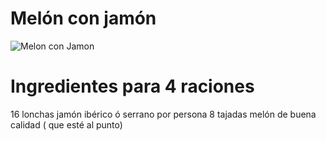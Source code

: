 # Melón con jamón

![Melon con Jamon](https://img-global.cpcdn.com/recipes/recipes_20122_v1393347503_receta_foto_00020122/751x532cq70/jamon-con-melon-foto-principal.jpg)

# Ingredientes para 4 raciones
16 lonchas jamón ibérico ó serrano por persona
8 tajadas melón de buena calidad ( que esté al punto)
